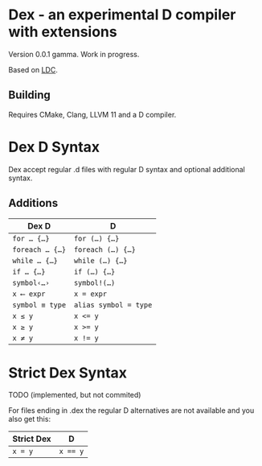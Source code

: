 Dex - an experimental D compiler with extensions
================================================

Version 0.0.1 gamma. Work in progress.

Based on [LDC](https://wiki.dlang.org/LDC).

Building
--------
Requires CMake, Clang, LLVM 11 and a D compiler.


Dex D Syntax
============

Dex accept regular .d files with regular D syntax and optional additional syntax.


Additions
---------

Dex D | D
---|---
`for … {…}`  | `for (…) {…}`
`foreach … {…}`  | `foreach (…) {…}`
`while … {…}`  | `while (…) {…}`
`if … {…}`  | `if (…) {…}`
`symbol‹…›` | `symbol!(…)`
`x ⟵ expr` | `x = expr`
`symbol ≡ type` | `alias symbol = type`
`x ≤ y` | `x <= y`
`x ≥ y` | `x >= y`
`x ≠ y` | `x != y`

Strict Dex Syntax
=================

TODO (implemented, but not commited)

For files ending in .dex the regular D alternatives are not available and you also get this:

Strict Dex |  D
-----------|----
`x = y` | `x == y`

